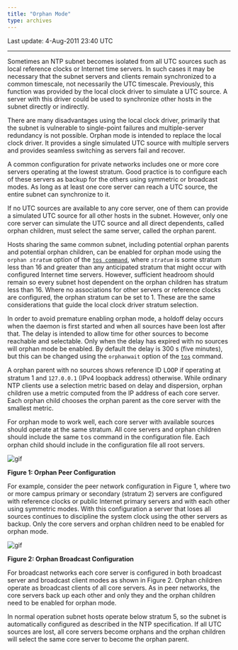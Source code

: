 ```yaml
---
title: "Orphan Mode"
type: archives
---
```



Last update: 4-Aug-2011 23:40 UTC

* * *

Sometimes an NTP subnet becomes isolated from all UTC sources such as local reference clocks or Internet time servers. In such cases it may be necessary that the subnet servers and clients remain synchronized to a common timescale, not necessarily the UTC timescale. Previously, this function was provided by the local clock driver to simulate a UTC source. A server with this driver could be used to synchronize other hosts in the subnet directly or indirectly.

There are many disadvantages using the local clock driver, primarily that the subnet is vulnerable to single-point failures and multiple-server redundancy is not possible. Orphan mode is intended to replace the local clock driver. It provides a single simulated UTC source with multiple servers and provides seamless switching as servers fail and recover.

A common configuration for private networks includes one or more core servers operating at the lowest stratum. Good practice is to configure each of these servers as backup for the others using symmetric or broadcast modes. As long as at least one core server can reach a UTC source, the entire subnet can synchronize to it.

If no UTC sources are available to any core server, one of them can provide a simulated UTC source for all other hosts in the subnet. However, only one core server can simulate the UTC source and all direct dependents, called orphan children, must select the same server, called the orphan parent.

Hosts sharing the same common subnet, including potential orphan parents and potential orphan children, can be enabled for orphan mode using the <code>orphan _stratum_</code> option of the [<code>tos command</code>](/archives/4.2.8-series/miscopt), where <code>_stratum_</code> is some stratum less than 16 and greater than any anticipated stratum that might occur with configured Internet time servers. However, sufficient headroom should remain so every subnet host dependent on the orphan children has stratum less than 16. Where no associations for other servers or reference clocks are configured, the orphan stratum can be set to 1. These are the same considerations that guide the local clock driver stratum selection.

In order to avoid premature enabling orphan mode, a holdoff delay occurs when the daemon is first started and when all sources have been lost after that. The delay is intended to allow time for other sources to become reachable and selectable. Only when the delay has expired with no sources will orphan mode be enabled. By default the delay is 300 s (five minutes), but this can be changed using the <code>orphanwait</code> option of the [<code>tos</code>](/archives/4.2.8-series/miscopt) command.

A orphan parent with no sources shows reference ID <font face="Courier New, Courier, Monaco, monospace">LOOP</font> if operating at stratum 1 and `127.0.0.1` (IPv4 loopback address) otherwise. While ordinary NTP clients use a selection metric based on delay and dispersion, orphan children use a metric computed from the IP address of each core server. Each orphan child chooses the orphan parent as the core server with the smallest metric.

For orphan mode to work well, each core server with available sources should operate at the same stratum. All core servers and orphan children should include the same <font face="Courier New, Courier, Monaco, monospace">tos</font> command in the configuration file. Each orphan child should include in the configuration file all root servers.

![gif](/archives/pic/peer.gif)

**Figure 1: Orphan Peer Configuration**

For example, consider the peer network configuration in Figure 1, where two or more campus primary or secondary (stratum 2) servers are configured with reference clocks or public Internet primary servers and with each other using symmetric modes. With this configuration a server that loses all sources continues to discipline the system clock using the other servers as backup. Only the core servers and orphan children need to be enabled for orphan mode.

![gif](/archives/pic/broad.gif)

**Figure 2: Orphan Broadcast Configuration**

For broadcast networks each core server is configured in both broadcast server and broadcast client modes as shown in Figure 2. Orphan children operate as broadcast clients of all core servers. As in peer networks, the core servers back up each other and only they and the orphan children need to be enabled for orphan mode.

In normal operation subnet hosts operate below stratum 5, so the subnet is automatically configured as described in the NTP specification. If all UTC sources are lost, all core servers become orphans and the orphan children will select the same core server to become the orphan parent.

